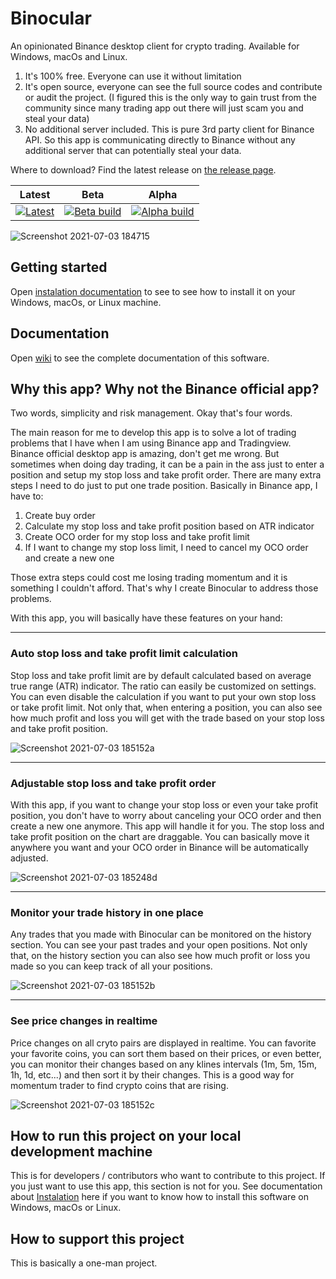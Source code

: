 # Binocular
An opinionated Binance desktop client for crypto trading. Available for Windows, macOs and Linux.
1. It's 100% free. Everyone can use it without limitation
2. It's open source, everyone can see the full source codes and contribute or audit the project. (I figured this is the only way to gain trust from the community since many trading app out there will just scam you and steal your data)
3. No additional server included. This is pure 3rd party client for Binance API. So this app is communicating directly to Binance without any additional server that can potentially steal your data.

Where to download? Find the latest release on [the release page](https://github.com/diruuu/binocular/releases).

| Latest                                                                                                                                                                                  | Beta                                                                                                                                                                                   | Alpha                                                                                                                                                                                   |
|-----------------------------------------------------------------------------------------------------------------------------------------------------------------------------------------|----------------------------------------------------------------------------------------------------------------------------------------------------------------------------------------|-----------------------------------------------------------------------------------------------------------------------------------------------------------------------------------------|
| [![Latest](https://github.com/diruuu/binocular/actions/workflows/publish.yml/badge.svg?branch=main)](https://github.com/diruuu/binocular/actions/workflows/publish.yml)                 | [![Beta build](https://github.com/diruuu/binocular/actions/workflows/publish.yml/badge.svg?branch=beta)](https://github.com/diruuu/binocular/actions/workflows/publish.yml)            | [![Alpha build](https://github.com/diruuu/binocular/actions/workflows/publish.yml/badge.svg?branch=alpha)](https://github.com/diruuu/binocular/actions/workflows/publish.yml)           |

![Screenshot 2021-07-03 184715](https://user-images.githubusercontent.com/6884679/124353186-3ecb0c00-dc2f-11eb-8ee4-093474910418.png)

## Getting started
Open [instalation documentation](https://github.com/diruuu/binocular/wiki/Installation) to see to see how to install it on your Windows, macOs, or Linux machine.

## Documentation
Open [wiki](https://github.com/diruuu/binocular/wiki) to see the complete documentation of this software.

## Why this app? Why not the Binance official app?
Two words, simplicity and risk management. Okay that's four words.

The main reason for me to develop this app is to solve a lot of trading problems that I have when I am using Binance app and Tradingview. Binance official desktop app is amazing, don't get me wrong. But sometimes when doing day trading, it can be a pain in the ass just to enter a position and setup my stop loss and take profit order. There are many extra steps I need to do just to put one trade position. Basically in Binance app, I have to:
  1. Create buy order
  2. Calculate my stop loss and take profit position based on ATR indicator
  3. Create OCO order for my stop loss and take profit limit
  4. If I want to change my stop loss limit, I need to cancel my OCO order and create a new one

Those extra steps could cost me losing trading momentum and it is something I couldn't afford. That's why I create Binocular to address those problems.

With this app, you will basically have these features on your hand:

-----
### Auto stop loss and take profit limit calculation
Stop loss and take profit limit are by default calculated based on average true range (ATR) indicator. The ratio can easily be customized on settings. You can even disable the calculation if you want to put your own stop loss or take profit limit. Not only that, when entering a position, you can also see how much profit and loss you will get with the trade based on your stop loss and take profit position.

![Screenshot 2021-07-03 185152a](https://user-images.githubusercontent.com/6884679/124353771-ac2c6c00-dc32-11eb-80ad-bf11e8ea1082.png)

-----
### Adjustable stop loss and take profit order
With this app, if you want to change your stop loss or even your take profit position, you don't have to worry about canceling your OCO order and then create a new one anymore. This app will handle it for you. The stop loss and take profit position on the chart are draggable. You can basically move it anywhere you want and your OCO order in Binance will be automatically adjusted.

![Screenshot 2021-07-03 185248d](https://user-images.githubusercontent.com/6884679/124354396-fbc06700-dc35-11eb-98b0-86227c21a0cc.png)

-----
### Monitor your trade history in one place
Any trades that you made with Binocular can be monitored on the history section. You can see your past trades and your open positions. Not only that, on the history section you can also see how much profit or loss you made so you can keep track of all your positions.

![Screenshot 2021-07-03 185152b](https://user-images.githubusercontent.com/6884679/124354557-c5371c00-dc36-11eb-945e-99156b05c752.png)

-----
### See price changes in realtime
Price changes on all cryto pairs are displayed in realtime. You can favorite your favorite coins, you can sort them based on their prices, or even better, you can monitor their changes based on any klines intervals (1m, 5m, 15m, 1h, 1d, etc...) and then sort it by their changes. This is a good way for momentum trader to find crypto coins that are rising.

![Screenshot 2021-07-03 185152c](https://user-images.githubusercontent.com/6884679/124354537-aa64a780-dc36-11eb-80e7-85410ddd8d03.png)


## How to run this project on your local development machine
This is for developers / contributors who want to contribute to this project. If you just want to use this app, this section is not for you. See documentation about [Instalation](https://github.com/diruuu/binocular/wiki/Installation) here if you want to know how to install this software on Windows, macOs or Linux.

## How to support this project
This is basically a one-man project. 
